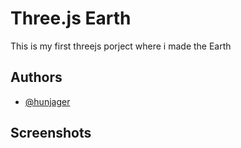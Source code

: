 
# Three.js Earth

This is my first threejs porject where i made the Earth


## Authors

- [@hunjager](https://www.github.com/hunjager)


## Screenshots



